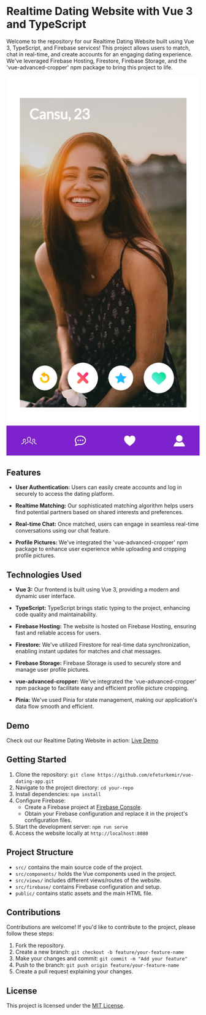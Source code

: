 # Realtime Dating Website with Vue 3 and TypeScript

Welcome to the repository for our Realtime Dating Website built using Vue 3, TypeScript, and Firebase services! This project allows users to match, chat in real-time, and create accounts for an engaging dating experience. We've leveraged Firebase Hosting, Firestore, Firebase Storage, and the 'vue-advanced-cropper' npm package to bring this project to life.

![Dating App Screenshot](Screenshot_20230828_190548_Chrome.jpg)

## Features

- **User Authentication:** Users can easily create accounts and log in securely to access the dating platform.

- **Realtime Matching:** Our sophisticated matching algorithm helps users find potential partners based on shared interests and preferences.

- **Real-time Chat:** Once matched, users can engage in seamless real-time conversations using our chat feature.

- **Profile Pictures:** We've integrated the 'vue-advanced-cropper' npm package to enhance user experience while uploading and cropping profile pictures.

## Technologies Used

- **Vue 3:** Our frontend is built using Vue 3, providing a modern and dynamic user interface.

- **TypeScript:** TypeScript brings static typing to the project, enhancing code quality and maintainability.

- **Firebase Hosting:** The website is hosted on Firebase Hosting, ensuring fast and reliable access for users.

- **Firestore:** We've utilized Firestore for real-time data synchronization, enabling instant updates for matches and chat messages.

- **Firebase Storage:** Firebase Storage is used to securely store and manage user profile pictures.

- **vue-advanced-cropper:** We've integrated the 'vue-advanced-cropper' npm package to facilitate easy and efficient profile picture cropping.

- **Pinia:** We've used Pinia for state management, making our application's data flow smooth and efficient.


## Demo

Check out our Realtime Dating Website in action: [Live Demo](https://myapp-4e79c.web.app/login)

## Getting Started

1. Clone the repository: `git clone https://github.com/efeturkemir/vue-dating-app.git`
2. Navigate to the project directory: `cd your-repo`
3. Install dependencies: `npm install`
4. Configure Firebase:
   - Create a Firebase project at [Firebase Console](https://console.firebase.google.com/).
   - Obtain your Firebase configuration and replace it in the project's configuration files.
5. Start the development server: `npm run serve`
6. Access the website locally at `http://localhost:8080`

## Project Structure

- `src/` contains the main source code of the project.
- `src/components/` holds the Vue components used in the project.
- `src/views/` includes different views/routes of the website.
- `src/firebase/` contains Firebase configuration and setup.
- `public/` contains static assets and the main HTML file.

## Contributions

Contributions are welcome! If you'd like to contribute to the project, please follow these steps:

1. Fork the repository.
2. Create a new branch: `git checkout -b feature/your-feature-name`
3. Make your changes and commit: `git commit -m "Add your feature"`
4. Push to the branch: `git push origin feature/your-feature-name`
5. Create a pull request explaining your changes.

## License

This project is licensed under the [MIT License](LICENSE).

